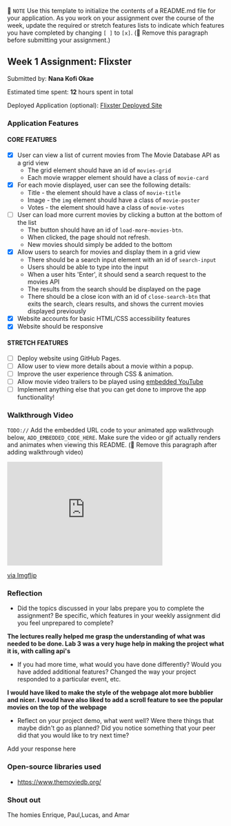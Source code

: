 📝 `NOTE` Use this template to initialize the contents of a README.md file for your application. As you work on your assignment over the course of the week, update the required or stretch features lists to indicate which features you have completed by changing `[ ]` to `[x]`. (🚫 Remove this paragraph before submitting your assignment.)

## Week 1 Assignment: Flixster

Submitted by: **Nana Kofi Okae**

Estimated time spent: **12** hours spent in total

Deployed Application (optional): [Flixster Deployed Site](ADD_LINK_HERE)

### Application Features

#### CORE FEATURES

- [X] User can view a list of current movies from The Movie Database API as a grid view
  - The grid element should have an id of `movies-grid`
  - Each movie wrapper element should have a class of `movie-card`
- [X] For each movie displayed, user can see the following details:
  - Title - the element should have a class of `movie-title`
  - Image - the `img` element should have a class of `movie-poster`
  - Votes - the element should have a class of `movie-votes`
- [ ] User can load more current movies by clicking a button at the bottom of the list
  - The button should have an id of `load-more-movies-btn`.
  - When clicked, the page should not refresh.
  - New movies should simply be added to the bottom
- [X] Allow users to search for movies and display them in a grid view
  - There should be a search input element with an id of `search-input`
  - Users should be able to type into the input
  - When a user hits 'Enter', it should send a search request to the movies API
  - The results from the search should be displayed on the page
  - There should be a close icon with an id of `close-search-btn` that exits the search, clears results, and shows the current movies displayed previously
- [X] Website accounts for basic HTML/CSS accessibility features
- [X] Website should be responsive

#### STRETCH FEATURES

- [ ] Deploy website using GitHub Pages. 
- [ ] Allow user to view more details about a movie within a popup.
- [ ] Improve the user experience through CSS & animation.
- [ ] Allow movie video trailers to be played using [embedded YouTube](https://support.google.com/youtube/answer/171780?hl=en)
- [ ] Implement anything else that you can get done to improve the app functionality!

### Walkthrough Video

`TODO://` Add the embedded URL code to your animated app walkthrough below, `ADD_EMBEDDED_CODE_HERE`. Make sure the video or gif actually renders and animates when viewing this README. (🚫 Remove this paragraph after adding walkthrough video)

<div style="width:360px;max-width:100%;"><div style="height:0;padding-bottom:66.67%;position:relative;"><iframe width="360" height="240" style="position:absolute;top:0;left:0;width:100%;height:100%;" frameBorder="0" src="https://imgflip.com/embed/6k8d71"></iframe></div><p><a href="https://imgflip.com/gif/6k8d71">via Imgflip</a></p></div>

### Reflection

* Did the topics discussed in your labs prepare you to complete the assignment? Be specific, which features in your weekly assignment did you feel unprepared to complete?

**The lectures really helped me grasp the understanding of what was needed to be done. Lab 3 was a very huge help in making the project what it is, with calling api's**

* If you had more time, what would you have done differently? Would you have added additional features? Changed the way your project responded to a particular event, etc.
  
**I would have liked to make the style of the webpage alot more bubblier and nicer. I would have also liked to add a scroll feature to see the popular movies on the top of the webpage**

* Reflect on your project demo, what went well? Were there things that maybe didn't go as planned? Did you notice something that your peer did that you would like to try next time?

Add your response here

### Open-source libraries used

- https://www.themoviedb.org/

### Shout out
The homies Enrique, Paul,Lucas, and Amar
